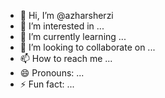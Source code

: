 - 👋 Hi, I’m @azharsherzi
- 👀 I’m interested in ...
- 🌱 I’m currently learning ...
- 💞️ I’m looking to collaborate on ...
- 📫 How to reach me ...
- 😄 Pronouns: ...
- ⚡ Fun fact: ...

<!---
azharsherzi/azharsherzi is a ✨ special ✨ repository because its `README.md` (this file) appears on your GitHub profile.
You can click the Preview link to take a look at your changes.
--->
